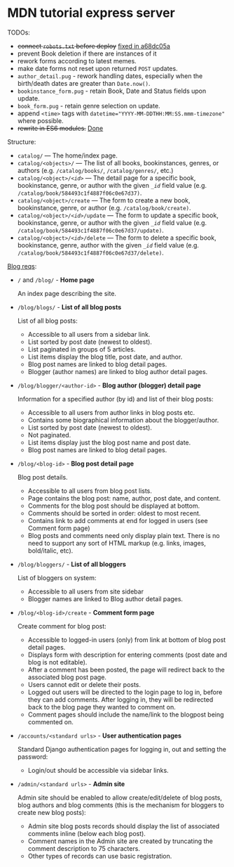 # MDN tutorial express server

TODOs:
- <del>connect `robots.txt` before deploy</del> <ins>fixed in [a68dc05a]()</ins>
- prevent Book deletion if there are instances of it
- rework forms according to latest memes.
- make date forms not reset upon returned `POST` updates.
- `author_detail.pug` - rework handling dates, especially when the birth/death dates are greater than `Date.now()`.
- `bookinstance_form.pug` - retain Book, Date and Status fields upon update.
- `book_form.pug` - retain genre selection on update.
- append `<time>` tags with `datetime="YYYY-MM-DDTHH:MM:SS.mmm-timezone"` where possible.
- <del>rewrite in ES6 modules.</del> <ins>Done</ins>

Structure:
- `catalog/` — The home/index page.
- `catalog/<objects>/` — The list of all books, bookinstances, genres, or authors (e.g. `/catalog/books/`, `/catalog/genres/`, etc.)
- <code>catalog/&lt;object&gt;/<em>&lt;id&gt;</em></code> — The detail page for a specific book, bookinstance, genre, or author with the given <code><em>_id</em></code> field value (e.g. `/catalog/book/584493c1f4887f06c0e67d37)`.
- `catalog/<object>/create` — The form to create a new book, bookinstance, genre, or author (e.g. <code>/catalog/book/create)</code>.
- <code>catalog/&lt;object&gt;/<em>&lt;id&gt;</em>/update</code> — The form to update a specific book, bookinstance, genre, or author with the given <code><em>_id</em></code> field value (e.g. `/catalog/book/584493c1f4887f06c0e67d37/update)`.
- <code>catalog/&lt;object&gt;/<em>&lt;id&gt;</em>/delete</code> — The form to delete a specific book, bookinstance, genre, author with the given <code><em>_id</em></code> field value (e.g. <code>/catalog/book/584493c1f4887f06c0e67d37/delete)</code>.

[Blog reqs](https://developer.mozilla.org/en-US/docs/Learn/Server-side/Django/django_assessment_blog#Project_brief):
- `/` and `/blog/` - **Home page** 

  An index page describing the site.

- `/blog/blogs/` - **List of all blog posts** 
  
  List of all blog posts:
    - Accessible to all users from a sidebar link.
    - List sorted by post date (newest to oldest).
    - List paginated in groups of 5 articles.
    - List items display the blog title, post date, and author.
    - Blog post names are linked to blog detail pages.
    - Blogger (author names) are linked to blog author detail pages.

- `/blog/blogger/<author-id>` - **Blog author (blogger) detail page** 

  Information for a specified author (by id) and list of their blog posts:
    - Accessible to all users from author links in blog posts etc.
    - Contains some biographical information about the blogger/author.
    - List sorted by post date (newest to oldest).
    - Not paginated.
    - List items display just the blog post name and post date.
    - Blog post names are linked to blog detail pages.

- `/blog/<blog-id>` - **Blog post detail page** 

  Blog post details.
    - Accessible to all users from blog post lists.
    - Page contains the blog post: name, author, post date, and content.
    - Comments for the blog post should be displayed at bottom.
    - Comments should be sorted in order: oldest to most recent.
    - Contains link to add comments at end for logged in users (see Comment form page)
    - Blog posts and comments need only display plain text. There is no need to support any sort of HTML markup (e.g. links, images, bold/italic, etc).

- `/blog/bloggers/` - **List of all bloggers** 
  
  List of bloggers on system:
    - Accessible to all users from site sidebar
    - Blogger names are linked to Blog author detail pages.

- `/blog/<blog-id>/create` - **Comment form page** 

  Create comment for blog post:
    - Accessible to logged-in users (only) from link at bottom of blog post detail pages.
    - Displays form with description for entering comments (post date and blog is not editable).
    - After a comment has been posted, the page will redirect back to the associated blog post page.
    - Users cannot edit or delete their posts.
    - Logged out users will be directed to the login page to log in, before they can add comments. After logging in, they will be redirected back to the blog page they wanted to comment on.
    - Comment pages should include the name/link to the blogpost being commented on.
    
- `/accounts/<standard urls>` - **User authentication pages**

  Standard Django authentication pages for logging in, out and setting the password:
    - Login/out should be accessible via sidebar links.
- `/admin/<standard urls>` - **Admin site** 

  Admin site should be enabled to allow create/edit/delete of blog posts, blog authors and blog comments (this is the mechanism for bloggers to create new blog posts):
    - Admin site blog posts records should display the list of associated comments inline (below each blog post).
    - Comment names in the Admin site are created by truncating the comment description to 75 characters.
    - Other types of records can use basic registration.
